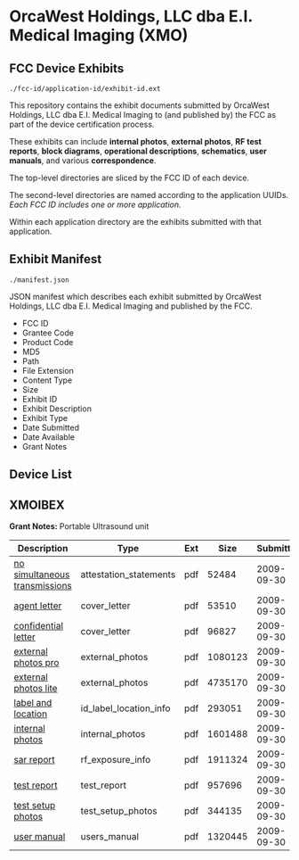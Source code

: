 # OrcaWest Holdings, LLC dba E.I. Medical Imaging (XMO)
## FCC Device Exhibits

```
./fcc-id/application-id/exhibit-id.ext
```

This repository contains the exhibit documents submitted by OrcaWest Holdings, LLC dba E.I. Medical Imaging to (and published by) the FCC as part of the device certification process.

These exhibits can include **internal photos**, **external photos**, **RF test reports**, **block diagrams**, **operational descriptions**, **schematics**, **user manuals**, and various **correspondence**.

The top-level directories are sliced by the FCC ID of each device.

The second-level directories are named according to the application UUIDs. *Each FCC ID includes one or more application.*

Within each application directory are the exhibits submitted with that application. 

## Exhibit Manifest

```
./manifest.json
```

JSON manifest which describes each exhibit submitted by OrcaWest Holdings, LLC dba E.I. Medical Imaging and published by the FCC.

- FCC ID
- Grantee Code
- Product Code
- MD5
- Path
- File Extension
- Content Type
- Size
- Exhibit ID
- Exhibit Description
- Exhibit Type
- Date Submitted
- Date Available
- Grant Notes

## Device List
## XMOIBEX
**Grant Notes:** Portable Ultrasound unit

| Description | Type | Ext | Size | Submitted | Available |
| ----------- | ---- | --- | ---- | --------- | --------- |
| [no simultaneous transmissions](XMOIBEX/2dc03a092a533d3e19035712b12a30f8/1178003.pdf) | attestation_statements | pdf | 52484 | 2009-09-30 | 2009-10-01 |
| [agent letter](XMOIBEX/2dc03a092a533d3e19035712b12a30f8/1178005.pdf) | cover_letter | pdf | 53510 | 2009-09-30 | 2009-10-01 |
| [confidential letter](XMOIBEX/2dc03a092a533d3e19035712b12a30f8/1178006.pdf) | cover_letter | pdf | 96827 | 2009-09-30 | 2009-10-01 |
| [external photos pro](XMOIBEX/2dc03a092a533d3e19035712b12a30f8/1178007.pdf) | external_photos | pdf | 1080123 | 2009-09-30 | 2009-10-01 |
| [external photos lite](XMOIBEX/2dc03a092a533d3e19035712b12a30f8/1178008.pdf) | external_photos | pdf | 4735170 | 2009-09-30 | 2009-10-01 |
| [label and location](XMOIBEX/2dc03a092a533d3e19035712b12a30f8/1178009.pdf) | id_label_location_info | pdf | 293051 | 2009-09-30 | 2009-10-01 |
| [internal photos](XMOIBEX/2dc03a092a533d3e19035712b12a30f8/1178010.pdf) | internal_photos | pdf | 1601488 | 2009-09-30 | 2009-10-01 |
| [sar report](XMOIBEX/2dc03a092a533d3e19035712b12a30f8/1178014.pdf) | rf_exposure_info | pdf | 1911324 | 2009-09-30 | 2009-10-01 |
| [test report](XMOIBEX/2dc03a092a533d3e19035712b12a30f8/1178015.pdf) | test_report | pdf | 957696 | 2009-09-30 | 2009-10-01 |
| [test setup photos](XMOIBEX/2dc03a092a533d3e19035712b12a30f8/1178016.pdf) | test_setup_photos | pdf | 344135 | 2009-09-30 | 2009-10-01 |
| [user manual](XMOIBEX/2dc03a092a533d3e19035712b12a30f8/1178017.pdf) | users_manual | pdf | 1320445 | 2009-09-30 | 2009-10-01 |
